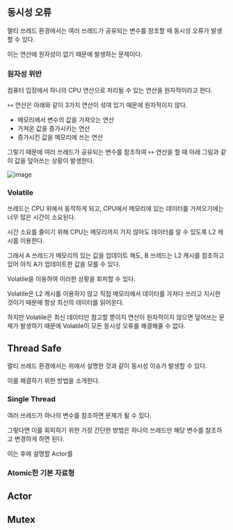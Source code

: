 ## 동시성 오류

멀티 쓰레드 환경에서는 여러 쓰레드가 공유되는 변수를 참조할 때 동시성 오류가 발생할 수 있다. 

이는 연산에 원자성이 없기 때문에 발생하는 문제이다.

### 원자성 위반

컴퓨터 입장에서 하나의 CPU 연산으로 처리될 수 있는 연산을 원자적이라고 한다.

`++` 연산은 아래와 같이 3가지 연산이 섞여 있기 때문에 원자적이지 않다.
- 메모리에서 변수의 값을 가져오는 연산
- 가져온 값을 증가시키는 연산
- 증가시킨 값을 메모리에 쓰는 연산

그렇기 때문에 여러 쓰레드가 공유되는 변수를 참조하여 `++` 연산을 할 때 아래 그림과 같이 값을 덮어쓰는 상황이 발생한다.

![image](https://user-images.githubusercontent.com/31586979/156486013-198853e7-db5e-47c6-9f21-6c47fd5360c1.png)

### Volatile

쓰레드는 CPU 위에서 동작하게 되고, CPU에서 메모리에 있는 데이터를 가져오기에는 너무 많은 시간이 소요된다.

시간 소요를 줄이기 위해 CPU는 메모리까지 가지 않아도 데이터를 알 수 있도록 L2 캐시를 이용한다.

그래서 A 쓰레드가 메모리의 있는 값을 업데이트 해도, B 쓰레드는 L2 캐시를 참조하고 있어 아직 A가 업데이트한 값을 모를 수 있다.

Volatile을 이용하여 이러한 상황을 회피할 수 있다.

Volatile은 L2 캐시를 이용하지 않고 직접 메모리에서 데이터를 가져다 쓰라고 지시한 것이기 때문에 항상 최신의 데이터를 읽어온다.

하지만 Volatile은 최신 데이터만 참고할 뿐이지 연산이 원자적이지 않으면 덮어쓰는 문제가 발생하기 때문에 Volatile이 모든 동시성 오류를 해결해줄 수 없다.

## Thread Safe

멀티 쓰레드 환경에서는 위에서 설명한 것과 같이 동시성 이슈가 발생할 수 있다.

이를 해결하기 위한 방법을 소개한다.

### Single Thread

여러 쓰레드가 하나의 변수를 참조하면 문제가 될 수 있다.

그렇다면 이를 회피하기 위한 가장 간단한 방법은 하나의 쓰레드만 해당 변수를 참조하고 변경하게 하면 된다.

이는 후에 설명할 Actor를 

### Atomic한 기본 자료형

## Actor

## Mutex
